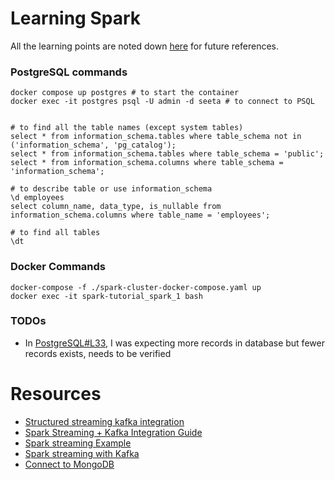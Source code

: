 # Learning Spark

  All the learning points are noted down [here](./learning-notes.md) for future references.

### PostgreSQL commands

```shell
docker compose up postgres # to start the container
docker exec -it postgres psql -U admin -d seeta # to connect to PSQL


# to find all the table names (except system tables)
select * from information_schema.tables where table_schema not in ('information_schema', 'pg_catalog');
select * from information_schema.tables where table_schema = 'public';
select * from information_schema.columns where table_schema = 'information_schema';

# to describe table or use information_schema 
\d employees
select column_name, data_type, is_nullable from information_schema.columns where table_name = 'employees';

# to find all tables 
\dt
```


### Docker Commands 

```shell
docker-compose -f ./spark-cluster-docker-compose.yaml up
docker exec -it spark-tutorial_spark_1 bash
```
### TODOs 

- In [PostgreSQL#L33](src/main/scala/learn/spark/basics/PostgreSQL.scala), I was expecting more records in database but fewer records exists, needs to be verified 

# Resources

- [Structured streaming kafka integration](https://spark.apache.org/docs/latest/structured-streaming-kafka-integration.html)
- [Spark Streaming + Kafka Integration Guide](https://spark.apache.org/docs/latest/streaming-kafka-0-10-integration.html)
- [Spark streaming Example](https://github.com/sparkbyexamples/spark-examples/blob/master/spark-streaming/src/main/scala/com/sparkbyexamples/spark/streaming/kafka/json/SparkStreamingConsumerKafkaJson.scala)
- [Spark streaming with Kafka](https://sparkbyexamples.com/spark/spark-streaming-with-kafka/)
- [Connect to MongoDB](https://mongodb.github.io/mongo-java-driver/4.2/driver-scala/tutorials/connect-to-mongodb/)
